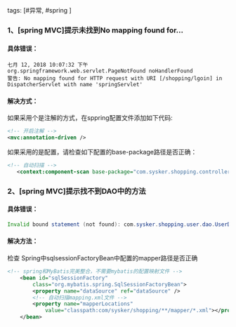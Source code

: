 tags: [#异常, #spring ]

### 1、[spring MVC]提示未找到No mapping found for...

#### 具体错误：

```
七月 12, 2018 10:07:32 下午 org.springframework.web.servlet.PageNotFound noHandlerFound
警告: No mapping found for HTTP request with URI [/shopping/lgoin] in DispatcherServlet with name 'springServlet'

```

#### 解决方式：

如果采用个是注解的方式，在sppring配置文件添加如下代码:

```xml
<!-- 开启注解 -->
<mvc:annotation-driven />
```

如果采用的是配置，请检查如下配置的base-package路径是否正确：

```xml
<!-- 自动扫描 -->  
   <context:component-scan base-package="com.sysker.shopping.controller" />
```

### 2、[spring MVC]提示找不到DAO中的方法

#### 具体错误：

```java
Invalid bound statement (not found): com.sysker.shopping.user.dao.UserDAO.ge tUserByUserName
```

#### 解决方法：

检查 Spring中sqlsessionFactoryBean中配置的mapper路径是否正确

```xml
<!-- spring和MyBatis完美整合，不需要mybatis的配置映射文件 -->
	<bean id="sqlSessionFactory"
		class="org.mybatis.spring.SqlSessionFactoryBean">
		<property name="dataSource" ref="dataSource" />
		<!-- 自动扫描mapping.xml文件 -->
		<property name="mapperLocations"
			value="classpath:com/sysker/shopping/**/mapper/*.xml"></property>
	</bean>
```